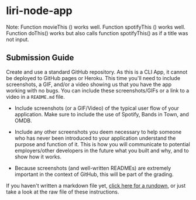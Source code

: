 # liri-node-app

Note: 
Function movieThis () works well.
Function spotifyThis () works well.
Function doThis() works but also calls function spotifyThis() as if a title was not input.







## Submission Guide

Create and use a standard GitHub repository. As this is a CLI App, it cannot be deployed to GitHub pages or Heroku. This time you'll need to include screenshots, a GIF, and/or a video showing us that you have the app working with no bugs. You can include these screenshots/GIFs or a link to a video in a `README.md` file.

* Include screenshots (or a GIF/Video) of the typical user flow of your application. Make sure to include the use of Spotify, Bands in Town, and OMDB.

* Include any other screenshots you deem necessary to help someone who has never been introduced to your application understand the purpose and function of it. This is how you will communicate to potential employers/other developers in the future what you built and why, and to show how it works.

* Because screenshots (and well-written READMEs) are extremely important in the context of GitHub, this will be part of the grading.

If you haven't written a markdown file yet, [click here for a rundown](https://guides.github.com/features/mastering-markdown/), or just take a look at the raw file of these instructions.
